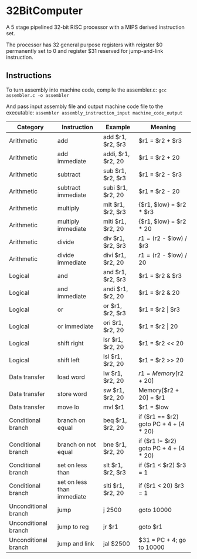 # 32BitComputer
 
A 5 stage pipelined 32-bit RISC processor with a MIPS derived instruction set.

The processor has 32 general purpose registers with reigster $0 permanently set to 0 and register $31 reserved for jump-and-link instruction.

## Instructions

To turn assembly into machine code, compile the assembler.c:
 ```gcc assembler.c -o assembler```

And pass input assembly file and output machine code file to the executable:
 ```assembler assembly_instruction_input machine_code_output```

| Category           | Instruction         | Example             | Meaning                                |
|--------------------|---------------------|---------------------|----------------------------------------|
| Arithmetic         | add                 | add $r1, $r2, $r3   | $r1 = $r2 + $r3                        |
| Arithmetic         | add immediate       | addi, $r1, $r2, 20  | $r1 = $r2 + 20                         |
| Arithmetic         | subtract            | sub $r1, $r2, $r3   | $r1 = $r2 - $r3                        |
| Arithmetic         | subtract immediate  | subi $r1, $r2, 20   | $r1 = $r2 - 20                         |
| Arithmetic         | multiply            | mlt $r1, $r2, $r3   | {$r1, $low} = $r2 * $r3                |
| Arithmetic         | multiply immediate  | mlti $r1, $r2, 20   | {$r1, $low} = $r2 * 20                 |
| Arithmetic         | divide              | div $r1, $r2, $r3   | $r1 = ($r2 - $low) / $r3               |
| Arithmetic         | divide immediate    | divi $r1, $r2, 20   | $r1 = ($r2 - $low) / 20                |
| Logical            | and                 | and $r1, $r2, $r3   | $r1 = $r2 & $r3                        |
| Logical            | and immediate       | andi $r1, $r2, 20   | $r1 = $r2 & 20                         |
| Logical            | or                  | or $r1, $r2, $r3    | $r1 = $r2 \| $r3                       |
| Logical            | or immediate        | ori $r1, $r2, 20    | $r1 = $r2 \| 20                        |
| Logical            | shift right         | lsr $r1, $r2, 20    | $r1 = $r2 << 20                        |
| Logical            | shift left          | lsl $r1, $r2, 20    | $r1 = $r2 >> 20                        |
| Data transfer      | load word           | lw $r1, $r2, 20     | $r1 = Memory[$r2 + 20]                 |
| Data transfer      | store word          | sw $r1, $r2, 20     | Memory[$r2 + 20] = $r1                 |
| Data transfer      | move lo             | mvl $r1             | $r1 = $low                             |
| Conditional branch | branch on equal     | beq $r1, $r2, 20    | if ($r1 == $r2) goto PC + 4 + (4 * 20) |
| Conditional branch | branch on not equal | bne $r1, $r2, 20    | if ($r1 != $r2) goto PC + 4 + (4 * 20) |
| Conditional branch   | set on less than           | slt $r1, $r2, $r3   | if ($r1 < $r2) $r3 = 1                 |
| Conditional branch   | set on less than immediate | slti $r1, $r2, 20   | if ($r1 < 20) $r3 = 1                  |
| Unconditional branch | jump                       | j 2500              | goto 10000                             |
| Unconditional branch | jump to reg                | jr $r1              | goto $r1                               |
| Unconditional branch | jump and link              | jal $2500           | $31 = PC + 4; go to 10000  

